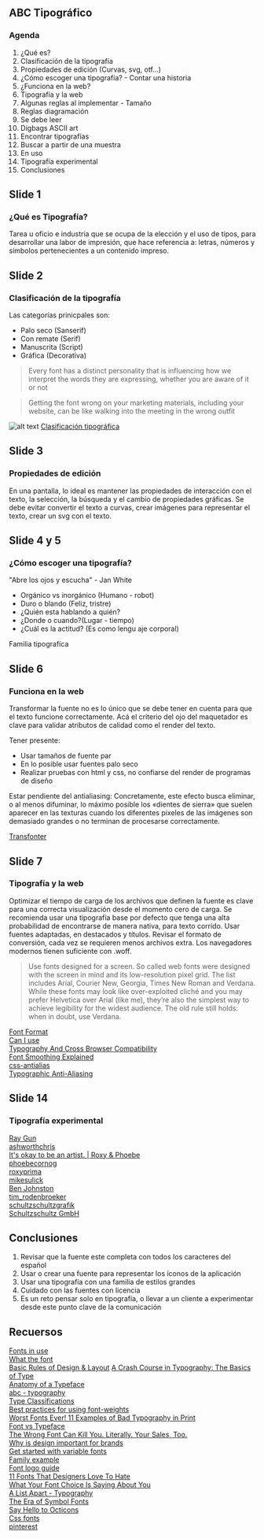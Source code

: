 ## ABC Tipográfico

### Agenda

1. ¿Qué es?  
2. Clasificación de la tipografía  
3. Propiedades de edición (Curvas, svg, otf...)    
4. ¿Cómo escoger una tipografía? - Contar una historia    
5. ¿Funciona en la web?  
6. Tipografía y la web  
7. Algunas reglas al implementar - Tamaño
8. Reglas diagramación  
9. Se debe leer  
10. Digbags ASCII art  
11. Encontrar tipografías  
12. Buscar a partir de una muestra  
13. En uso 
14. Tipografía experimental
15. Conclusiones

## Slide 1

### ¿Qué es Tipografía?

Tarea u oficio e industria que se ocupa de la elección y el uso de tipos, para desarrollar una labor de impresión, que hace referencia a: letras, números y símbolos pertenecientes a un contenido impreso.

## Slide 2

### Clasificación de la tipografía

Las categorías prinicpales son:

- Palo seco (Sanserif)  
- Con remate (Serif)
- Manuscrita (Script)  
- Gráfica (Decorativa)  

> Every font has a distinct personality that is influencing how we interpret the words they are expressing, whether you are aware of it or not

> Getting the font wrong on your marketing materials, including your website, can be like walking into the meeting in the wrong outfit

![alt text](https://tiposformales.files.wordpress.com/2010/09/040_cuadro_clasificacion.jpg "Tabla con clasificación de tipografías")
[Clasificación tipográfica](https://tiposformales.com/2010/09/04/clasificacion-tipografica/)

## Slide 3

### Propiedades de edición  

En una pantalla, lo ideal es mantener las propiedades de interacción con el texto, la selección, la búsqueda y el cambio de propiedades gráficas. Se debe evitar convertir el texto a curvas, crear imágenes para representar el texto, crear un svg con el texto.

## Slide 4 y 5

### ¿Cómo escoger una tipografía?

"Abre los ojos y escucha" - Jan White

- Orgánico vs inorgánico (Humano - robot)
- Duro o blando (Feliz, tristre)
- ¿Quién esta hablando a quién?
- ¿Donde o cuando?(Lugar - tiempo)
- ¿Cuál es la actitud? (Es como lengu aje corporal)

Familia tipografíca

## Slide 6

### Funciona en la web

Transformar la fuente no es lo único que se debe tener en cuenta para que el texto funcione correctamente. Acá el criterio del ojo del maquetador es clave para validar atributos de calidad como el render del texto. 

Tener presente:
- Usar tamaños de fuente par  
- En lo posible usar fuentes palo seco  
- Realizar pruebas con html y css, no confiarse del render de programas de diseño  

Estar pendiente del  antialiasing: Concretamente, este efecto busca eliminar, o al menos difuminar, lo máximo posible los «dientes de sierra» que suelen aparecer en las texturas cuando los diferentes pixeles de las imágenes son demasiado grandes o no terminan de procesarse correctamente.

[Transfonter](https://transfonter.org/)

## Slide 7

### Tipografía y la web

Optimizar el tiempo de carga de los archivos que definen la fuente es clave para una correcta visualización desde el momento cero de carga. Se recomienda usar una tipografía base por defecto que tenga una alta probabilidad de encontrarse de manera nativa, para texto corrido. Usar fuentes adaptadas, en destacados y títulos. Revisar el formato de conversión, cada vez se requieren menos archivos extra. Los navegadores modernos tienen suficiente con .woff.

> Use fonts designed for a screen. So called web fonts were designed with the screen in mind and its low-resolution pixel grid. The list includes Arial, Courier New, Georgia, Times New Roman and Verdana. While these fonts may look like over-exploited cliché and you may prefer Helvetica over Arial (like me), they’re also the simplest way to achieve legibility for the widest audience. The old rule still holds: when in doubt, use Verdana.

[Font Format](https://smad.jmu.edu/shen/webtype/format.html#Visual)  
[Can I use](https://caniuse.com/#feat=woff)  
[Typography And Cross Browser Compatibility](https://blog.prototypr.io/typography-and-cross-browser-compatibility-fc1fa3b8fa9a)  
[Font Smoothing Explained](https://szafranek.net/blog/2009/02/22/font-smoothing-explained/)   
[css-antialias](https://devhints.io/css-antialias)  
[Typographic Anti-Aliasing](https://www.smashingmagazine.com/2009/11/the-ails-of-typographic-anti-aliasing/)  

## Slide 14

### Tipografía experimental

[Ray Gun](http://www.designishistory.com/1980/ray-gun/)  
[ashworthchris](https://www.instagram.com/ashworthchris)  
[It's okay to be an artist. | Roxy & Phoebe](https://www.youtube.com/watch?v=sx0HyDwSgXQ)  
[phoebecornog](https://www.instagram.com/phoebecornog/)  
[roxyprima](https://www.instagram.com/roxyprima/)  
[mikesulick](https://www.instagram.com/mikesulick/)  
[Ben Johnston](https://www.behance.net/benjohnston)  
[tim_rodenbroeker](https://www.instagram.com/tim_rodenbroeker/)  
[schultzschultzgrafik](https://www.instagram.com/schultzschultzgrafik/)  
[Schultzschultz GmbH](https://www.schultzschultz.com/index.html)  

## Conclusiones

1. Revisar que la fuente este completa con todos los caracteres del español
2. Usar o crear una fuente para representar los íconos de la aplicación
3. Usar una tipografía con una familia de estilos grandes
4. Cuidado con las fuentes con licencia
5. Es un reto pensar solo en tipografía, o llevar a un cliente a experimentar desde este punto clave de la comunicación

## Recuersos

[Fonts in use](https://fontsinuse.com/)  
[What the font](https://www.myfonts.com/WhatTheFont/)  
[Basic Rules of Design & Layout](http://www.graphic-design.com/Type/voice/index.html)
[A Crash Course in Typography: The Basics of Type](https://www.jotform.com/blog/a-crash-course-in-typography-the-basics-of-type/)  
[Anatomy of a Typeface ](http://typedia.com/learn/only/anatomy-of-a-typeface/)  
[abc - typography](http://abc.planet-typography.com/)  
[Type Classifications](https://www.fonts.com/content/learning/fontology/level-1/type-anatomy/type-classifications)  
[Best practices for using font-weights](https://www.webtype.com/info/articles/fonts-weights/)  
[Worst Fonts Ever! 11 Examples of Bad Typography in Print](https://www.companyfolders.com/blog/worst-fonts-ever-11-examples-of-bad-typography-in-print)  
[Font vs Typeface](https://creativemarket.com/blog/font-vs-typeface-and-14-other-design-terms-we-always-get-wrong)  
[The Wrong Font Can Kill You. Literally. Your Sales, Too.](https://www.neurosciencemarketing.com/blog/articles/fonts-kill.htm)  
[Why is design important for brands](https://amelia.sg/why-is-design-important-for-brands-in-singapore/)  
[Get started with variable fonts](https://medium.com/@clagnut/get-started-with-variable-fonts-c055fd73ecd7)  
[Family example](https://www.colophon-foundry.org/typefaces/apercu/)    
[Font logo guide](https://worstofalldesign.com/blog/font-logo-guide)  
[11 Fonts That Designers Love To Hate](https://www.boredpanda.com/typefaces-worst-fonts-ever-creative-market)  
[What Your Font Choice Is Saying About You](https://makeapowerfulpoint.wordpress.com/2013/08/07/what-your-font-choice-is-saying-about-you/)  
[A List Apart - Typography](https://alistapart.com/blog/topic/typography-web-fonts/)  
[The Era of Symbol Fonts](https://alistapart.com/article/the-era-of-symbol-fonts/)  
[Say Hello to Octicons](https://github.blog/2012-05-09-say-hello-to-octicons/)  
[Css fonts](https://www.w3.org/TR/css-fonts-3/)  
[pinterest](https://co.pinterest.com/pin/324681454386145035/)